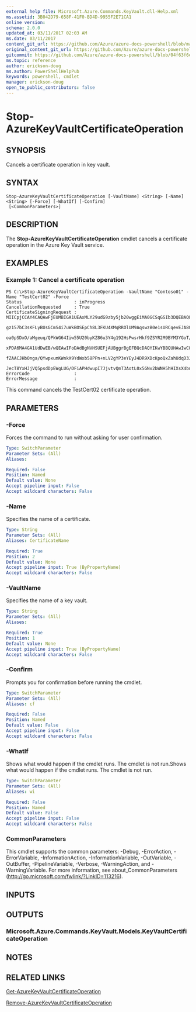 ```yaml
---
external help file: Microsoft.Azure.Commands.KeyVault.dll-Help.xml
ms.assetid: 3B042D79-658F-41F0-BD4D-9955F2E71CA1
online version:
schema: 2.0.0
updated_at: 03/11/2017 02:03 AM
ms.date: 03/11/2017
content_git_url: https://github.com/Azure/azure-docs-powershell/blob/master/azureps-cmdlets-docs/ResourceManager/AzureRM.KeyVault/v2.7.0/Stop-AzureKeyVaultCertificateOperation.md
original_content_git_url: https://github.com/Azure/azure-docs-powershell/blob/master/azureps-cmdlets-docs/ResourceManager/AzureRM.KeyVault/v2.7.0/Stop-AzureKeyVaultCertificateOperation.md
gitcommit: https://github.com/Azure/azure-docs-powershell/blob/04f63f6e685743ace2c57eb157574e34e8610b1c
ms.topic: reference
author: erickson-doug
ms.author: PowerShellHelpPub
keywords: powershell, cmdlet
manager: erickson-doug
open_to_public_contributors: false
---
```


# Stop-AzureKeyVaultCertificateOperation

## SYNOPSIS
Cancels a certificate operation in key vault.

## SYNTAX

```
Stop-AzureKeyVaultCertificateOperation [-VaultName] <String> [-Name] <String> [-Force] [-WhatIf] [-Confirm]
 [<CommonParameters>]
```

## DESCRIPTION
The **Stop-AzureKeyVaultCertificateOperation** cmdlet cancels a certificate operation in the Azure Key Vault service.

## EXAMPLES

### Example 1: Cancel a certificate operation
```
PS C:\>Stop-AzureKeyVaultCertificateOperation -VaultName "Contoso01" -Name "TestCert02" -Force
Status                    : inProgress
CancellationRequested     : True
CertificateSigningRequest : MIICpjCCAY4CAQAwFjEUMBIGA1UEAxMLY29udG9zby5jb20wggEiMA0GCSqGSIb3DQEBAQUAA4IBDwAwggEKAoIBAQCVr6EVwsd48qDVORsF4V4w4N1aQCUirFW7b+kwoTvSOL4SfMiWcPmno0uxmQQoh
                            gz157bC3sKFLyBUsGCmS4i7uWkBOSEpCh8L3FKU4XMqRROlUM9AqswzB0e1sURCqevEJA80xFpfTgkeqpm44m4jr6p7gu+h1PBf9Dt7b43Gybde5DUlGrrOiTkOIAF0eU2iNVeHOapoj8m1XHmzO1BARs
                            oa0pSDxO/aMgeuq/QPkWG64Iiw55U20byKZ86u3Y4g192HsPwsrHkf9ZSYR2M9BYM3YGoT/dkCmAtP4LQAsOwf1+S0a/TwRtrnoOHbPFI6HYSY3TY1iqzZ9xItfgalAgMBAAGgSzBJBgkqhkiG9w0BCQ4
                            xPDA6MA4GA1UdDwEB/wQEAwIFoDAdBgNVHSUEFjAUBggrBgEFBQcDAQYIKwYBBQUHAwIwCQYDVR0TBAIwADANBgkqhkiG9w0BAQsFAAOCAQEAjxUX5PGhri9qJTxSleGEbMVkxhhn3nuPUgxujEzrcQVr
                            fZAACJHbOnga/QYwpxumKWnkX9YdWxb58PPn+nLV2gYP3eYEyJ4DR9XDcKpoQxZahUdqD3JZXhWPIcN05tw9Fuq8ziw94BjLZW3h3iDamqkBnysJYW58FBp1H8Ejqk0Iynbo0V223Innq/7QB2fVwe3ZJ
                            JecT8YxHJjVQ5psdDpEWgLUG/DFiAPHdwupI7JjvtvQmT3AotL0x5GNx2bWNH5hHIXsX4bnbxZgNQnTB2w3tQ3QeuKt8fUx2S0xtxPllaCUul6efa84TNqdMcMfyxCarIwDP6qdhS+CDU1uUA==
ErrorCode                 : 
ErrorMessage              :
```

This command cancels the TestCert02 certificate operation.

## PARAMETERS

### -Force
Forces the command to run without asking for user confirmation.

```yaml
Type: SwitchParameter
Parameter Sets: (All)
Aliases: 

Required: False
Position: Named
Default value: None
Accept pipeline input: False
Accept wildcard characters: False
```

### -Name
Specifies the name of a certificate.

```yaml
Type: String
Parameter Sets: (All)
Aliases: CertificateName

Required: True
Position: 2
Default value: None
Accept pipeline input: True (ByPropertyName)
Accept wildcard characters: False
```

### -VaultName
Specifies the name of a key vault.

```yaml
Type: String
Parameter Sets: (All)
Aliases: 

Required: True
Position: 1
Default value: None
Accept pipeline input: True (ByPropertyName)
Accept wildcard characters: False
```

### -Confirm
Prompts you for confirmation before running the cmdlet.

```yaml
Type: SwitchParameter
Parameter Sets: (All)
Aliases: cf

Required: False
Position: Named
Default value: False
Accept pipeline input: False
Accept wildcard characters: False
```

### -WhatIf
Shows what would happen if the cmdlet runs.
The cmdlet is not run.Shows what would happen if the cmdlet runs.
The cmdlet is not run.

```yaml
Type: SwitchParameter
Parameter Sets: (All)
Aliases: wi

Required: False
Position: Named
Default value: False
Accept pipeline input: False
Accept wildcard characters: False
```

### CommonParameters
This cmdlet supports the common parameters: -Debug, -ErrorAction, -ErrorVariable, -InformationAction, -InformationVariable, -OutVariable, -OutBuffer, -PipelineVariable, -Verbose, -WarningAction, and -WarningVariable. For more information, see about_CommonParameters (http://go.microsoft.com/fwlink/?LinkID=113216).

## INPUTS

## OUTPUTS

### Microsoft.Azure.Commands.KeyVault.Models.KeyVaultCertificateOperation

## NOTES

## RELATED LINKS

[Get-AzureKeyVaultCertificateOperation](./Get-AzureKeyVaultCertificateOperation.md)

[Remove-AzureKeyVaultCertificateOperation](./Remove-AzureKeyVaultCertificateOperation.md)

